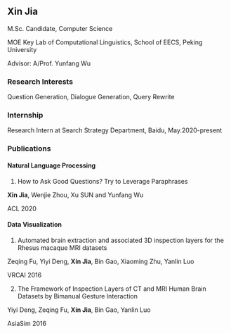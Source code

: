 ## Xin Jia

M.Sc. Candidate, Computer Science

MOE Key Lab of Computational Linguistics, School of EECS, Peking University

Advisor: A/Prof. Yunfang Wu


### Research Interests
Question Generation, Dialogue Generation, Query Rewrite

### Internship
Research Intern at Search Strategy Department, Baidu, May.2020-present

### Publications
#### Natural Language Processing
1. How to Ask Good Questions? Try to Leverage Paraphrases

**Xin Jia**, Wenjie Zhou, Xu SUN and Yunfang Wu

ACL 2020  


#### Data Visualization

1. Automated brain extraction and associated 3D inspection layers for the Rhesus macaque
MRI datasets

Zeqing Fu, Yiyi Deng, **Xin Jia**, Bin Gao, Xiaoming Zhu, Yanlin Luo

VRCAI 2016  


2. The Framework of Inspection Layers of CT and MRI Human Brain Datasets by Bimanual Gesture Interaction

Yiyi Deng, Zeqing Fu, **Xin Jia**, Bin Gao, Yanlin Luo

AsiaSim 2016  


